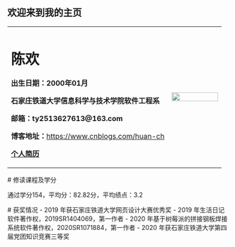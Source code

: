 ## 欢迎来到我的主页
<table border="0">
  <tr>
    <td width="75%">
      <h1>陈欢</h1>
      <p><b>出生日期：2000年01月</b></p>
      <p><b>石家庄铁道大学信息科学与技术学院软件工程系</b></p>
      <p><b>邮箱：ty2513627613@163.com</b></p>
      <p><b>博客地址：</b><a href="https://www.cnblogs.com/huan-ch" target="_blank">https://www.cnblogs.com/huan-ch</a></p>
      <p><b><a href="/00 简历.pdf"  target="_blank">个人简历</a></b></p>
    </td>
    <td width="25%">
      <img src="/personal_pic.png" width="100%">      
    </td>
  </tr>
</table>
# 修读课程及学分
<p>通过学分154，平均分：82.82分，平均绩点：3.2</p>
# 获奖情况
- 2019 年获石家庄铁道大学网页设计大赛优秀奖  
- 2019 年生活日记软件著作权，2019SR1404069，第一作者  
- 2020 年基于树莓派的拼接钢板焊接系统软件著作权，2020SR1071884，第一作者  
- 2020 年获石家庄铁道大学第四届党团知识竞赛三等奖  


